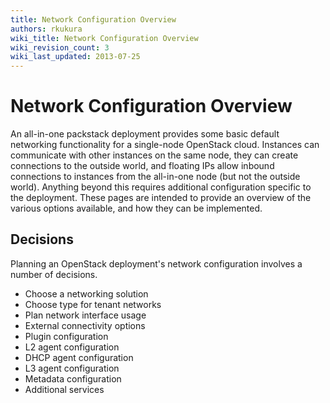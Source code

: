 ```yaml
---
title: Network Configuration Overview
authors: rkukura
wiki_title: Network Configuration Overview
wiki_revision_count: 3
wiki_last_updated: 2013-07-25
---
```


# Network Configuration Overview

An all-in-one packstack deployment provides some basic default networking functionality for a single-node OpenStack cloud. Instances can communicate with other instances on the same node, they can create connections to the outside world, and floating IPs allow inbound connections to instances from the all-in-one node (but not the outside world). Anything beyond this requires additional configuration specific to the deployment. These pages are intended to provide an overview of the various options available, and how they can be implemented.

## Decisions

Planning an OpenStack deployment's network configuration involves a number of decisions.

*   Choose a networking solution
*   Choose type for tenant networks
*   Plan network interface usage
*   External connectivity options
*   Plugin configuration
*   L2 agent configuration
*   DHCP agent configuration
*   L3 agent configuration
*   Metadata configuration
*   Additional services
